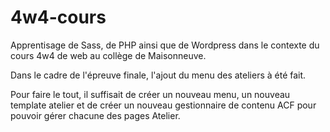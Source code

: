 # 4w4-cours

Apprentisage de Sass, de PHP ainsi que de Wordpress dans le contexte du cours 4w4 de web au collège de Maisonneuve.

Dans le cadre de l'épreuve finale, l'ajout du menu des ateliers à été fait.

Pour faire le tout, il suffisait de créer un nouveau menu, un nouveau template atelier et de créer un nouveau gestionnaire de contenu ACF pour pouvoir gérer chacune des pages Atelier.
